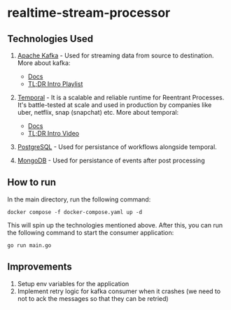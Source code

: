 # realtime-stream-processor

## Technologies Used

1. [Apache Kafka]() - Used for streaming data from source to destination. More about kafka:

   - [Docs](https://kafka.apache.org/documentation/)
   - [TL;DR Intro Playlist](youtube.com/playlist?list=PLa7VYi0yPIH2PelhRHoFR5iQgflg-y6JA)

2. [Temporal](https://temporal.io/) - It is a scalable and reliable runtime for Reentrant Processes. It's battle-tested at scale and used in production by companies like uber, netflix, snap (snapchat) etc. More about temporal:

   - [Docs](https://docs.temporal.io/temporal)
   - [TL;DR Intro Video](https://www.youtube.com/watch?v=2HjnQlnA5eY)

3. [PostgreSQL](https://www.postgresql.org/) - Used for persistance of workflows alongside temporal.

4. [MongoDB](https://www.mongodb.com/) - Used for persistance of events after post processing

## How to run

In the main directory, run the following command:

```
docker compose -f docker-compose.yaml up -d
```

This will spin up the technologies mentioned above. After this, you can run the following command to start the consumer application:

```
go run main.go
```

## Improvements

1. Setup env variables for the application
2. Implement retry logic for kafka consumer when it crashes (we need to not to ack the messages so that they can be retried)
